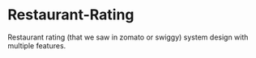 # Restaurant-Rating
 Restaurant rating (that we saw in zomato or swiggy) system design with multiple features.
